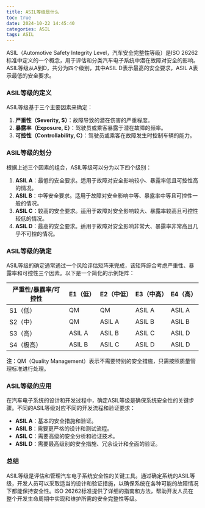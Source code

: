 ```yaml
---
title: ASIL等级是什么
toc: true
date: 2024-10-22 14:45:40
categories: ASIL
tags: ASIL
---
```


ASIL（Automotive Safety Integrity Level，汽车安全完整性等级）是ISO 26262标准中定义的一个概念，用于评估和分类汽车电子系统中潜在故障对安全的影响。ASIL等级从A到D，共分为四个级别，其中ASIL D表示最高的安全要求，ASIL A表示最低的安全要求。

### ASIL等级的定义

ASIL等级基于三个主要因素来确定：

1. **严重性（Severity, S）**：故障导致的潜在伤害的严重程度。
2. **暴露率（Exposure, E）**：驾驶员或乘客暴露于潜在故障的频率。
3. **可控性（Controllability, C）**：驾驶员或乘客在故障发生时控制车辆的能力。

### ASIL等级的划分

根据上述三个因素的组合，ASIL等级可以分为以下四个级别：

1. **ASIL A**：最低的安全要求。适用于故障对安全影响较小、暴露率低且可控性高的情况。
2. **ASIL B**：中等安全要求。适用于故障对安全影响中等、暴露率中等且可控性一般的情况。
3. **ASIL C**：较高的安全要求。适用于故障对安全影响较大、暴露率较高且可控性较低的情况。
4. **ASIL D**：最高的安全要求。适用于故障对安全影响非常大、暴露率非常高且几乎不可控的情况。

### ASIL等级的确定

ASIL等级的确定通常通过一个风险评估矩阵来完成，该矩阵综合考虑严重性、暴露率和可控性三个因素。以下是一个简化的示例矩阵：

| 严重性/暴露率/可控性 | E1（低） | E2（中低） | E3（中高） | E4（高） |
|-----------------------|----------|------------|------------|----------|
| S1（低）              | QM       | QM         | ASIL A     | ASIL A   |
| S2（中）              | QM       | ASIL A     | ASIL B     | ASIL B   |
| S3（高）              | ASIL A   | ASIL B     | ASIL C     | ASIL D   |
| S4（极高）            | ASIL B   | ASIL C     | ASIL D     | ASIL D   |

**注**：QM（Quality Management）表示不需要特别的安全措施，只需按照质量管理标准进行处理。

### ASIL等级的应用

在汽车电子系统的设计和开发过程中，确定ASIL等级是确保系统安全性的关键步骤。不同的ASIL等级对应不同的开发流程和验证要求：

- **ASIL A**：基本的安全措施和验证。
- **ASIL B**：需要更严格的设计和测试流程。
- **ASIL C**：需要高级的安全分析和验证技术。
- **ASIL D**：需要最高级别的安全措施、冗余设计和全面的验证。

### 总结

ASIL等级是评估和管理汽车电子系统安全性的关键工具。通过确定系统的ASIL等级，开发人员可以采取适当的设计和验证措施，以确保系统在各种可能的故障情况下都能保持安全性。ISO 26262标准提供了详细的指南和方法，帮助开发人员在整个开发生命周期中实现和维护所需的安全完整性等级。